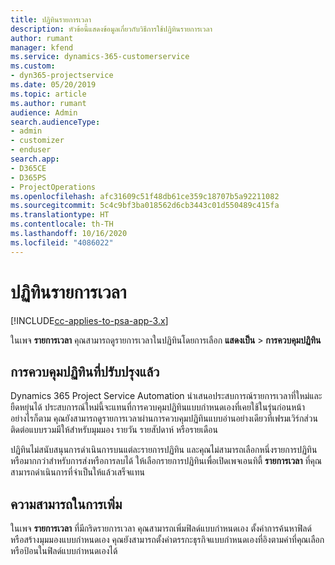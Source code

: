 ```yaml
---
title: ปฏิทินรายการเวลา
description: หัวข้อนี้แสดงข้อมูลเกี่ยวกับวิธีการใช้ปฏิทินรายการเวลา
author: rumant
manager: kfend
ms.service: dynamics-365-customerservice
ms.custom:
- dyn365-projectservice
ms.date: 05/20/2019
ms.topic: article
ms.author: rumant
audience: Admin
search.audienceType:
- admin
- customizer
- enduser
search.app:
- D365CE
- D365PS
- ProjectOperations
ms.openlocfilehash: afc31609c51f48db61ce359c18707b5a92211082
ms.sourcegitcommit: 5c4c9bf3ba018562d6cb3443c01d550489c415fa
ms.translationtype: HT
ms.contentlocale: th-TH
ms.lasthandoff: 10/16/2020
ms.locfileid: "4086022"
---
```

# <a name="time-entry-calendar"></a>ปฏิทินรายการเวลา

[!INCLUDE[cc-applies-to-psa-app-3.x](../includes/cc-applies-to-psa-app-3x.md)]

ในเพจ **รายการเวลา** คุณสามารถดูรายการเวลาในปฏิทินโดยการเลือก **แสดงเป็น** \> **การควบคุมปฏิทิน**

## <a name="updated-calendar-control"></a>การควบคุมปฏิทินที่ปรับปรุงแล้ว

Dynamics 365 Project Service Automation นำเสนอประสบการณ์รายการเวลาที่ใหม่และยืดหยุ่นได้ ประสบการณ์ใหม่นี้จะแทนที่การควบคุมปฏิทินแบบกำหนดเองที่เคยใช้ในรุ่นก่อนหน้า อย่างไรก็ตาม คุณยังสามารถดูรายการเวลาผ่านการควบคุมปฏิทินแบบอ่านอย่างเดียวที่เฟรมเวิร์กส่วนติดต่อแบบรวมมีให้สำหรับมุมมอง รายวัน รายสัปดาห์ หรือรายเดือน

ปฏิทินไม่สนับสนุนการดำเนินการบนแต่ละรายการปฏิทิน และคุณไม่สามารถเลือกหนึ่งรายการปฏิทินหรือมากกว่าสำหรับการส่งหรือการลบได้ ให้เลือกรายการปฏิทินเพื่อเปิดเพจเอนทิตี้ **รายการเวลา** ที่คุณสามารถดำเนินการที่จำเป็นให้แล้วเสร็จแทน

## <a name="extensibility"></a>ความสามารถในการเพิ่ม

ในเพจ **รายการเวลา** ที่มีกริดรายการเวลา คุณสามารถเพิ่มฟิลด์แบบกำหนดเอง ตั้งค่าการค้นหาฟิลด์ หรือสร้างมุมมองแบบกำหนดเอง คุณยังสามารถตั้งค่าตรรกะธุรกิจแบบกำหนดเองที่อิงตามค่าที่คุณเลือกหรือป้อนในฟิลด์แบบกำหนดเองได้
